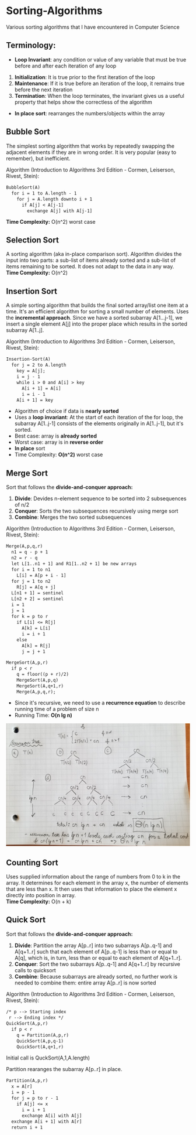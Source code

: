 # Sorting-Algorithms
Various sorting algorithms that I have encountered in Computer Science

## Terminology:
- **Loop Invariant**: any condition or value of any variable that must be true before and after each iteration of any loop
1. **Initialization**: It is true prior to the first iteration of the loop
2. **Maintenance**: If it is true before an iteration of the loop, it remains true before the next iteration
3. **Termination**: When the loop terminates, the invariant gives us a useful property that helps show the correctless of the algorithm
- **In place sort**: rearranges the numbers/objects within the array


## Bubble Sort
The simplest sorting algorithm that works by repeatedly swapping the adjacent elements if they are in wrong order.
It is very popular (easy to remember), but inefficient.

Algorithm (Introduction to Algorithms 3rd Edition - Cormen, Leiserson, Rivest, Stein):

```
BubbleSort(A)
  for i = 1 to A.length - 1
    for j = A.length downto i + 1
      if A[j] < A[j-1]
        exchange A[j] with A[j-1]
```

**Time Complexity:** O(n^2) worst case

## Selection Sort
A sorting algorithm (aka in-place comparison sort). Algorithm divides the input into two parts: a sub-list of items already sorted and a sub-list of items remaining to be sorted.
It does not adapt to the data in any way. 
<br>
**Time Complexity:** O(n^2)

## Insertion Sort
A simple sorting algorithm that builds the final sorted array/list one item at a time. It's an efficient algorithm for sorting a small number of elements. Uses the **incremental approach**. Since we have a sorted subarray A[1...j-1], we insert a single element A[j] into the proper place which results in the sorted subarray A[1..j].

Algorithm (Introduction to Algorithms 3rd Edition - Cormen, Leiserson, Rivest, Stein):
```
Insertion-Sort(A)
  for j = 2 to A.length
    key = A[j];
    i = j - 1
    while i > 0 and A[i] > key
      A[i + 1] = A[i]
      i = i - 1
    A[i + 1] = key
```
- Algorithm of choice if data is **nearly sorted**
- Uses a **loop invariant**: At the start of each iteration of the for loop, the subarray A[1..j-1] consists of the elements originally in A[1..j-1], but it's sorted.
- Best case: array is **already sorted**
- Worst case: array is in **reverse order**
- **In place** sort
- Time Complexity: **O(n^2)** worst case

## Merge Sort
Sort that follows the **divide-and-conquer approach:**
1. **Divide**: Devides n-element sequence to be sorted into 2 subsequences of n/2
2. **Conquer**: Sorts the two subsequences recursively using merge sort
3. **Combine**: Merges the two sorted subsequences

Algorithm (Introduction to Algorithms 3rd Edition - Cormen, Leiserson, Rivest, Stein):
```
Merge(A,p,q,r)
  n1 = q - p + 1
  n2 = r - q
  let L[1..n1 + 1] and R1[1..n2 + 1] be new arrays
  for i = 1 to n1
    L[i] = A[p + i - 1]
  for j = 1 to n2
    R[j] = A[q + j]
  L[n1 + 1] = sentinel
  L[n2 + 2] = sentinel
  i = 1
  j = 1
  for k = p to r
    if L[i] <= R[j]
      A[k] = L[i]
      i = i + 1
    else
      A[k] = R[j]
      j = j + 1
```

```
MergeSort(A,p,r)
  if p < r
    q = floor((p + r)/2)
    MergeSort(A,p,q)
    MergeSort(A,q+1,r)
    Merge(A,p,q,r);
```
- Since it's recursive, we need to use a **recurrence equation** to describe running time of a problem of size n 
- Running Time: **O(n lg n)**

![Recursive Tree](/Docs/Images/mergeSortRecTree.jpg)

## Counting Sort
Uses supplied information about the range of numbers from 0 to k in the array. 
It determines for each element in the array x, the number of elements that are less than x.
It then uses that information to place the element x directly into position in array.
<br>
**Time Complexity:** O(n + k)

## Quick Sort
Sort that follows the **divide-and-conquer approach:**
1. **Divide**: Partition the array A[p..r] into two subarrays A[p..q-1] and A[q+1..r] such that each element of A[p..q-1] is 
less than or equal to A[q], which is, in turn, less than or equal to each element of A[q+1..r]. 
2. **Conquer**: Sort the two subarrays A[p..q-1] and A[q+1..r] by recursive calls to quicksort
3. **Combine**: Because subarrays are already sorted, no further work is needed to combine them: entire array A[p..r] is now sorted

Algorithm (Introduction to Algorithms 3rd Edition - Cormen, Leiserson, Rivest, Stein):
```
/* p --> Starting index
 r --> Ending index */
QuickSort(A,p,r)
  if p < r
    q = Partition(A,p,r)
    QuickSort(A,p,q-1)
    QuickSort(A,q+1,r)
```
Initial call is QuckSort(A,1,A.length)

Partition rearanges the subarray A[p..r] in place.
```
Partition(A,p,r)
  x = A[r]
  i = p - 1
  for j = p to r - 1
    if A[j] <= x
      i = i + 1
      exchange A[i] with A[j]
  exchange A[i + 1] with A[r]
  return i + 1
```